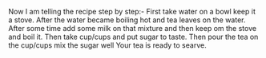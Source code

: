 Now I am telling the recipe step by step:-
First take water on a bowl keep it a stove.
After the water became boiling hot and  tea leaves on the water.
After some time add some milk on that mixture and then keep om the stove and boil it.
Then take cup/cups and put sugar to taste.
Then pour the tea on the cup/cups mix the sugar well
Your tea is ready to searve.